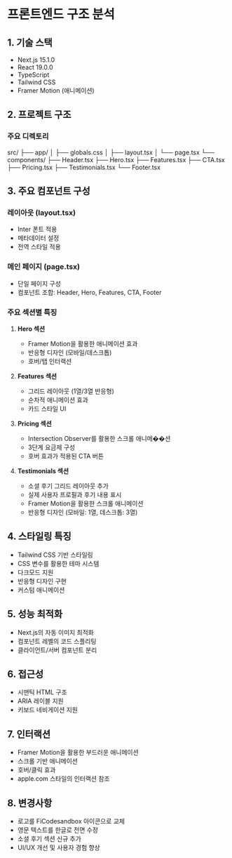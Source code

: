 # 프론트엔드 구조 분석

## 1. 기술 스택
- Next.js 15.1.0
- React 19.0.0
- TypeScript
- Tailwind CSS
- Framer Motion (애니메이션)

## 2. 프로젝트 구조
### 주요 디렉토리

src/
├── app/
│ ├── globals.css
│ ├── layout.tsx
│ └── page.tsx
└── components/
├── Header.tsx
├── Hero.tsx
├── Features.tsx
├── CTA.tsx
├── Pricing.tsx
├── Testimonials.tsx
└── Footer.tsx


## 3. 주요 컴포넌트 구성

### 레이아웃 (layout.tsx)
- Inter 폰트 적용
- 메타데이터 설정
- 전역 스타일 적용

### 메인 페이지 (page.tsx)
- 단일 페이지 구성
- 컴포넌트 조합: Header, Hero, Features, CTA, Footer

### 주요 섹션별 특징
1. **Hero 섹션**
   - Framer Motion을 활용한 애니메이션 효과
   - 반응형 디자인 (모바일/데스크톱)
   - 호버/탭 인터랙션

2. **Features 섹션**
   - 그리드 레이아웃 (1열/3열 반응형)
   - 순차적 애니메이션 효과
   - 카드 스타일 UI

3. **Pricing 섹션**
   - Intersection Observer를 활용한 스크롤 애니메��션
   - 3단계 요금제 구성
   - 호버 효과가 적용된 CTA 버튼

4. **Testimonials 섹션**
   - 소셜 후기 그리드 레이아웃 추가
   - 실제 사용자 프로필과 후기 내용 표시
   - Framer Motion을 활용한 스크롤 애니메이션
   - 반응형 디자인 (모바일: 1열, 데스크톱: 3열)

## 4. 스타일링 특징
- Tailwind CSS 기반 스타일링
- CSS 변수를 활용한 테마 시스템
- 다크모드 지원
- 반응형 디자인 구현
- 커스텀 애니메이션

## 5. 성능 최적화
- Next.js의 자동 이미지 최적화
- 컴포넌트 레벨의 코드 스플리팅
- 클라이언트/서버 컴포넌트 분리

## 6. 접근성
- 시맨틱 HTML 구조
- ARIA 레이블 지원
- 키보드 네비게이션 지원

## 7. 인터랙션
- Framer Motion을 활용한 부드러운 애니메이션
- 스크롤 기반 애니메이션
- 호버/클릭 효과
- apple.com 스타일의 인터랙션 참조

## 8. 변경사항
- 로고를 FiCodesandbox 아이콘으로 교체
- 영문 텍스트를 한글로 전면 수정
- 소셜 후기 섹션 신규 추가
- UI/UX 개선 및 사용자 경험 향상
